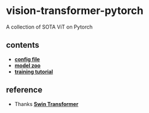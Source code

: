 # vision-transformer-pytorch
A collection of SOTA ViT on Pytorch

## contents
- [__config file__]()
- [__model zoo__]()
- [__training tutorial__]()

## reference
- Thanks [__Swin Transformer__](https://github.com/microsoft/Swin-Transformer)
